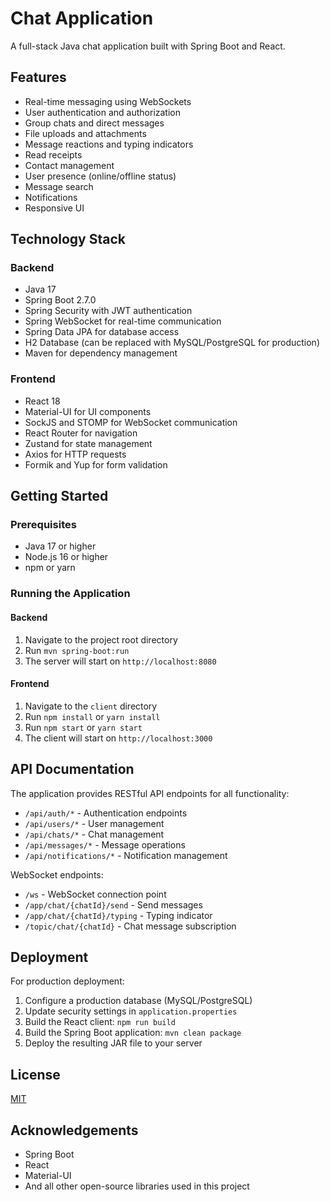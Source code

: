 # Chat Application

A full-stack Java chat application built with Spring Boot and React.

## Features

- Real-time messaging using WebSockets
- User authentication and authorization
- Group chats and direct messages
- File uploads and attachments
- Message reactions and typing indicators
- Read receipts
- Contact management
- User presence (online/offline status)
- Message search
- Notifications
- Responsive UI

## Technology Stack

### Backend
- Java 17
- Spring Boot 2.7.0
- Spring Security with JWT authentication
- Spring WebSocket for real-time communication
- Spring Data JPA for database access
- H2 Database (can be replaced with MySQL/PostgreSQL for production)
- Maven for dependency management

### Frontend
- React 18
- Material-UI for UI components
- SockJS and STOMP for WebSocket communication
- React Router for navigation
- Zustand for state management
- Axios for HTTP requests
- Formik and Yup for form validation

## Getting Started

### Prerequisites
- Java 17 or higher
- Node.js 16 or higher
- npm or yarn

### Running the Application

#### Backend
1. Navigate to the project root directory
2. Run `mvn spring-boot:run`
3. The server will start on `http://localhost:8080`

#### Frontend
1. Navigate to the `client` directory
2. Run `npm install` or `yarn install`
3. Run `npm start` or `yarn start`
4. The client will start on `http://localhost:3000`

## API Documentation

The application provides RESTful API endpoints for all functionality:

- `/api/auth/*` - Authentication endpoints
- `/api/users/*` - User management
- `/api/chats/*` - Chat management
- `/api/messages/*` - Message operations
- `/api/notifications/*` - Notification management

WebSocket endpoints:
- `/ws` - WebSocket connection point
- `/app/chat/{chatId}/send` - Send messages
- `/app/chat/{chatId}/typing` - Typing indicator
- `/topic/chat/{chatId}` - Chat message subscription

## Deployment

For production deployment:
1. Configure a production database (MySQL/PostgreSQL)
2. Update security settings in `application.properties`
3. Build the React client: `npm run build`
4. Build the Spring Boot application: `mvn clean package`
5. Deploy the resulting JAR file to your server

## License

[MIT](LICENSE)

## Acknowledgements

- Spring Boot
- React
- Material-UI
- And all other open-source libraries used in this project
